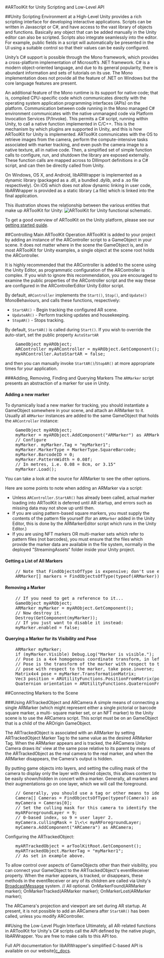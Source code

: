 #ARToolKit for Unity Scripting and Low-Level API

##Unity Scripting Environment at a High-Level
Unity provides a rich scripting interface for developing interactive applications. Scripts can be written in Javascript or C\#, and have access to the vast library of objects and functions. Basically any object that can be added manually in the Unity editor can also be scripted. Scripts also integrate seamlessly into the editor. For example, public fields in a script will automatically be presented in the UI using a suitable control so that their values can be easily configured.

Unity’s C\# support is possible through the Mono framework, which provides a cross-platform implementation of Microsoft’s .NET framework. C\# is a modern object-oriented language, and due to its general popularity, there is abundant information and sets of tutorials on its use. The Mono implementation does not provide all the feature of .NET on Windows but the core language features are present.

An additional feature of the Mono runtime is its support for native code; that is, compiled CPU-specific code which communicates directly with the operating system application programming interfaces (APIs) on the platform. Communication between code running in the Mono managed C\# environment communicates with the native unmanaged code via Platform Invocation Services (P/Invoke). This permits a C\# script, running within Unity, to call a native function implemented in C/C++. This is
the mechanism by which plugins are supported in Unity, and this is how ARToolKit for Unity is implemented. ARToolKit communicates with the OS to retrieve images from the camera, perform the compute-intensive tasks associated with marker tracking, and even push the camera image to a native texture, all in native code. Then, a simplified set of simple function calls to configure, run, and shutdown the library are exposed externally. These function calls are mapped across to DllImport definitions in a C\# script, and can then be directly called from Unity.

On Windows, OS X, and Android, libARWrapper is implemented as a dynamic library (packaged as a .dll, a bundled .dylib, and a .so file respectively). On iOS which does not allow dynamic linking in user code, libARWrapper is provided as a static library (.a file) which is linked into the final application.

This illustration shows the relationship between the various entities that make up ARToolKit for Unity:
![ARToolKit for Unity functional schematic.][functional_schematic]

To get a good overview of ARToolKit on the Unity platform, please see our [getting started guide][unity_getting_started].

##Controlling Main ARToolKit Operation
ARToolKit is added to your project by adding an instance of the ARController script to a GameObject in your scene. It does not matter where in the scene the GameObject is, and in most ARToolKit for Unity examples, a single object at the scene root holds the ARController.

It is highly recommended that the ARController is added to the scene using the Unity Editor, as programmatic configuration of the ARController is complex. If you wish to ignore this recommendation, you are encouraged to examine the public properties of the ARController script and the way these are configured in the ARControllerEditor Unity Editor script.

By default, `ARController` implements the `Start()`, `Stop()`, and `Update()` MonoBehaviours, and calls these functions, respectively:
-   `StartAR()` - Begin tracking the configured AR scene.
-   `UpdateAR()` - Perform tracking updates and housekeeping.
-   `StopAR()` - Stops tracking.

By default, `StartAR()` is called during `Start()`. If you wish to override the auto-start, set the public property `AutoStartAR`
<pre>
    GameObject myARObject;
    ARController myARController = myARObject.GetComponent<ARMarker>();
    myARController.AutoStartAR = false;
</pre>
and then you can manually invoke `StartAR()`/`StopAR()` at more appropriate times for your application.

###Adding, Removing, Finding and Querying Markers
The `ARMarker` script presents an abstraction of a marker for use in Unity.

#### Adding a new marker
To dynamically load a new marker for tracking, you should instantiate a GameObject somewhere in your scene, and attach an ARMarker to it. Usually all `ARMarker` instances are added to the same GameObject that holds the `ARController` instance:
<pre>
    GameObject myARObject;
    myMarker = myARObject.AddComponent("ARMarker") as ARMarker;
    // Configure
    myMarker. myMarker.Tag = "myMarker1";
    myMarker.MarkerType = MarkerType.SquareBarcode;
    myMarker.BarcodeID = 0;
    myMarker.PatternWidth = 0.08f;
    // In metres, i.e. 0.08 = 8cm, or 3.15"
    myMarker.Load();
</pre>

You can take a look at the source for ARMarker to see the other options.

Here are some points to note when adding an ARMarker via a script:

-   Unless `ARController.StartAR()` has already been called, actual marker loading into ARToolKit is deferred until AR startup, and errors such as missing data may not show up until then.
-   If you are using pattern-based square markers, you must supply the contents of the pattern file yourself (for an `ARMarker` added in the Unity Editor, this is done by the ARMarkerEditor script which runs in the Unity Editor.)
-   If you are using NFT markers OR multi-marker sets which refer to pattern files (not barcodes), you must ensure that the files which provide the marker data are available in the file system, normally in the deployed "StreamingAssets" folder inside your Unity project.

#### Getting a List of All Markers
<pre>
    // Note that FindObjectsOfType is expensive; don't use every frame.
    ARMarker[] markers = FindObjectsOfType(typeof(ARMarker)) as ARMarker[];
</pre>

#### Removing a Marker
<pre>
    // If you need to get a reference to it...
    GameObject myARObject;
    ARMarker myMarker = myARObject.GetComponent<ARMarker>();
    // Now destroy it.
    Destroy(GetComponent(myMarker));
    // If you just want to disable it instead:
    myMarker.enabled = false;
</pre>

#### Querying a Marker for its Visibility and Pose
<pre>
    ARMarker myMarker;
    if (myMarker.Visible) Debug.Log("Marker is visible.");
    // Pose is a 4x4 homogenous coordinate transform, in left-hand coordinates.
    // Pose is the transform of the marker with respect to the observing camera. To get the camera
    // pose with respect to the marker, take pose.inverse;
    Matrix4x4 pose = myMarker.TransformationMatrix;
    Vec3 position = ARUtilityFunctions.PositionFromMatrix(pose);
    Quaternion orientation = ARUtilityFunctions.QuaternionFromMatrix(pose);
</pre>

##Connecting Markers to the Scene

###Using ARTrackedObject and ARCamera
A simple means of connecting a single ARMarker (which might represent either a single pictorial or barcode square marker, a multi- square marker set, or an NFT marker) to the Unity scene is to use the ARCamera script. This script must be on an GameObject that is a child of the AROrigin GameObject.

The ARTrackedObject is associated with an ARMarker by setting ARTrackedObject Marker Tag to the same value as the desired ARMarker Tag. When the ARMarker appears and is tracked, the ARCamera Unity Camera draws its' view at the same pose relative to its parent by means of the ARTrackedObject as the real camera to the real marker, and when the ARMarker disappears, the Camera's output is hidden.

By putting game objects into layers, and setting the culling mask of the camera to display only the layer with desired objects, this allows content to be easily shown/hidden in concert with a marker. Generally, all markers and their augmentations go on one layer, which we will call the foreground.
<pre>
    // Generally, you should use a tag or other means to identify the camera you want to modify.
    Camera[] Cameras = FindObjectsOfType(typeof(Camera)) as Camera[];
    myCamera = Cameras[0];
    // Set the culling mask for this camera to identify the layers you want to be shown/hidden. Do this before adding the ARCamera. 
    myARForegroundLayer = 9;
    // 0-based index, so 9 = user layer 2.
    myCamera.cullingMask = 1\<\< myARForegroundLayer;
    myCamera.AddComponent("ARCamera") as ARCamera;
</pre>

Configuring the ARTrackedObject:
<pre>
    myARTrackedObject = arToolKitRoot.GetComponent<ARTrackedObject>();
    myARTrackedObject.MarkerTag = "myMarker1";
    // As set in example above.
</pre>

To allow control over aspects of GameObjects other than their visibility, you can connect your GameObject to the ARTrackedObject's eventReceiver property. When the marker appears, is tracked, or disappears, these methods in the eventReceiver or any of its children are called via Unity's [BroadcastMessage][broadcast_message] system.
<csharp>
    // All optional. OnMarkerFound(ARMarker marker);
    OnMarkerTracked(ARMarker marker);
    OnMarkerLost(ARMarker marker);
</pre>

The ARCamera's projection and viewport are set during AR startup. At present, it is not possible to add an ARCamera after `StartAR()` has been called, unless you modify ARController.

##Using the Low-Level Plugin Interface
Ultimately, all AR-related functions in ARToolKit for Unity's C\# scripts call the API defined by the native plugin, libARWrapper. You are free to make calls to this API too.

Full API documentation for libARWrapper's simplified C-based API is available on our website][c_docs].

[unity_getting_started]: Unity:unity_getting_started
[functional_schematic]: :artoolkit_for_unity_functional_schematic_1.png
[broadcast_message]: http://docs.unity3d.com/ScriptReference/GameObject.BroadcastMessage.html
[c_docs]: http://www.artoolkit.org
